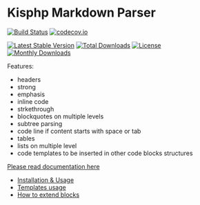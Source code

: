 # Kisphp Markdown Parser

[![Build Status](https://travis-ci.org/kisphp/markdown-parser.svg?branch=master)](https://travis-ci.org/kisphp/markdown-parser)
[![codecov.io](https://codecov.io/github/kisphp/markdown-parser/coverage.svg?branch=master)](https://codecov.io/github/kisphp/markdown-parser?branch=master)

[![Latest Stable Version](https://poser.pugx.org/kisphp/markdown-parser/v/stable)](https://packagist.org/packages/kisphp/markdown-parser)
[![Total Downloads](https://poser.pugx.org/kisphp/markdown-parser/downloads)](https://packagist.org/packages/kisphp/markdown-parser)
[![License](https://poser.pugx.org/kisphp/markdown-parser/license)](https://packagist.org/packages/kisphp/markdown-parser)
[![Monthly Downloads](https://poser.pugx.org/kisphp/markdown-parser/d/monthly)](https://packagist.org/packages/kisphp/markdown-parser)

Features:
- headers
- strong
- emphasis
- inline code
- strkethrough
- blockquotes on multiple levels
- subtree parsing
- code line if content starts with space or tab
- tables
- lists on multiple level
- code templates to be inserted in other code blocks structures

[Please read documentation here](https://github.com/kisphp/markdown-parser/wiki)

- [Installation &amp; Usage](https://github.com/kisphp/markdown-parser/wiki)
- [Templates usage](https://github.com/kisphp/markdown-parser/wiki/Template-blocks)
- [How to extend blocks](https://github.com/kisphp/markdown-parser/wiki/Blocks-Extension-Points)
